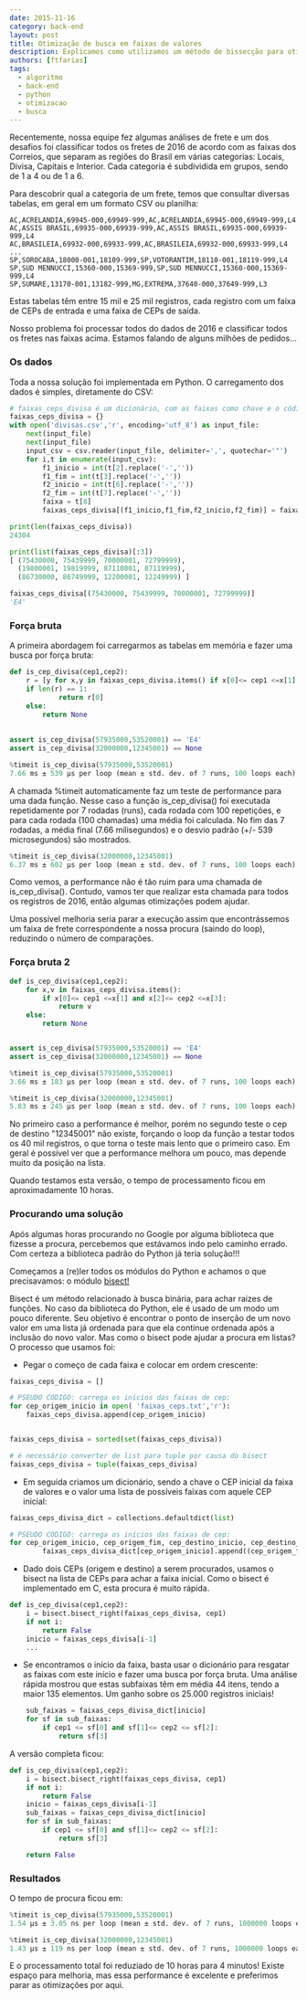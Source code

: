 ```yaml
---
date: 2015-11-16
category: back-end
layout: post
title: Otimização de busca em faixas de valores
description: Explicamos como utilizamos um método de bissecção para otimizar a busca de valores em uma coleção de faixas de CEP, aumentando em mais de 100 vezes a performance do algoritimo.
authors: [ftfarias]
tags:
  - algoritmo
  - back-end
  - python
  - otimizacao
  - busca
---
```


Recentemente, nossa equipe fez algumas análises de frete e um dos desafios foi classificar todos os fretes de 2016 de acordo com as faixas dos Correios, que separam as regiões do Brasil em várias categorias: Locais, Divisa, Capitais e Interior. Cada categoria é subdividida em grupos, sendo de 1 a 4 ou de 1 a 6.

Para descobrir qual a categoria de um frete, temos que consultar diversas tabelas, em geral em um formato CSV ou planilha:

``` csv
AC,ACRELANDIA,69945-000,69949-999,AC,ACRELANDIA,69945-000,69949-999,L4
AC,ASSIS BRASIL,69935-000,69939-999,AC,ASSIS BRASIL,69935-000,69939-999,L4
AC,BRASILEIA,69932-000,69933-999,AC,BRASILEIA,69932-000,69933-999,L4
...
SP,SOROCABA,18000-001,18109-999,SP,VOTORANTIM,18110-001,18119-999,L4
SP,SUD MENNUCCI,15360-000,15369-999,SP,SUD MENNUCCI,15360-000,15369-999,L4
SP,SUMARE,13170-001,13182-999,MG,EXTREMA,37640-000,37649-999,L3

```

Estas tabelas têm entre 15 mil e 25 mil registros, cada registro com um faixa de CEPs de entrada e uma faixa de CEPs de saída.

Nosso problema foi processar todos do dados de 2016 e classificar todos os fretes nas faixas acima. Estamos falando de alguns milhões de pedidos...

### Os dados

Toda a nossa solução foi implementada em Python. O carregamento dos dados é simples, diretamente do CSV:

``` python
# faixas_ceps_divisa é um dicionário, com as faixas como chave e o código como valor
faixas_ceps_divisa = {}
with open('divisas.csv','r', encoding='utf_8') as input_file:
    next(input_file)
    next(input_file)
    input_csv = csv.reader(input_file, delimiter=',', quotechar='"')
    for i,t in enumerate(input_csv):
        f1_inicio = int(t[2].replace('-',''))
        f1_fim = int(t[3].replace('-',''))
        f2_inicio = int(t[6].replace('-',''))
        f2_fim = int(t[7].replace('-',''))
        faixa = t[8]
        faixas_ceps_divisa[(f1_inicio,f1_fim,f2_inicio,f2_fim)] = faixa
```

``` python
print(len(faixas_ceps_divisa))
24304
```

``` python
print(list(faixas_ceps_divisa)[:3])
[ (75430000, 75439999, 70000001, 72799999),
  (19800001, 19819999, 87110001, 87119999),
  (86730000, 86749999, 12200001, 12249999) ]
```

``` python
faixas_ceps_divisa[(75430000, 75439999, 70000001, 72799999)]
'E4'
```

### Força bruta

A primeira abordagem foi carregarmos as tabelas em memória e fazer uma busca por força bruta:

``` python
def is_cep_divisa(cep1,cep2):
    r = [y for x,y in faixas_ceps_divisa.items() if x[0]<= cep1 <=x[1] and x[2]<= cep2 <=x[3]]
    if len(r) == 1:
            return r[0]
    else:
        return None
​
​
assert is_cep_divisa(57935000,53520001) == 'E4'
assert is_cep_divisa(32000000,12345001) == None
```

``` python
%timeit is_cep_divisa(57935000,53520001)
7.66 ms ± 539 µs per loop (mean ± std. dev. of 7 runs, 100 loops each)
```
A chamada %timeit automaticamente faz um teste de performance para uma dada função. Nesse caso a função is_cep_divisa() foi executada repetidamente por 7 rodadas (runs), cada rodada com 100 repetições, e para cada rodada (100 chamadas) uma média foi calculada. No fim das 7 rodadas, a média final (7.66 milisegundos) e o desvio padrão (+/- 539 microsegundos) são mostrados.

``` python
%timeit is_cep_divisa(32000000,12345001)
6.37 ms ± 602 µs per loop (mean ± std. dev. of 7 runs, 100 loops each)
```

Como vemos, a performance não é tão ruim para uma chamada de is_cep_divisa(). Contudo, vamos ter que realizar esta chamada para todos os registros de 2016, então algumas otimizações podem ajudar.

Uma possível melhoria seria parar a execução assim que encontrássemos um faixa de frete correspondente a nossa procura (saindo do loop), reduzindo o número de comparações.

### Força bruta 2

``` python
def is_cep_divisa(cep1,cep2):
    for x,v in faixas_ceps_divisa.items():
        if x[0]<= cep1 <=x[1] and x[2]<= cep2 <=x[3]:
            return v
    else:
        return None


assert is_cep_divisa(57935000,53520001) == 'E4'
assert is_cep_divisa(32000000,12345001) == None
```

``` python
%timeit is_cep_divisa(57935000,53520001)
3.66 ms ± 183 µs per loop (mean ± std. dev. of 7 runs, 100 loops each)
```

``` python
%timeit is_cep_divisa(32000000,12345001)
5.83 ms ± 245 µs per loop (mean ± std. dev. of 7 runs, 100 loops each)
```

No primeiro caso a performance é melhor, porém no segundo teste o cep de destino "12345001" não existe, forçando o loop da função a testar todos os 40 mil registros, o que torna o teste mais lento que o primeiro caso. Em geral é possível ver que a performance melhora um pouco, mas depende muito da posição na lista.

Quando testamos esta versão, o tempo de processamento ficou em aproximadamente 10 horas.

### Procurando uma solução

Após algumas horas procurando no Google por alguma biblioteca que fizesse a procura, percebemos que estávamos indo pelo caminho errado. Com certeza a biblioteca padrão do Python já teria solução!!!

Começamos a (re)ler todos os módulos do Python e achamos o que precisavamos: o módulo [bisect!](https://docs.python.org/3.0/library/bisect.html)

Bisect é um método relacionado à busca binária, para achar raizes de funções. No caso da biblioteca do Python, ele é usado de um modo um pouco diferente. Seu objetivo é encontrar o ponto de inserção de um novo valor em uma lista já ordenada para que ela continue ordenada após a inclusão do novo valor. Mas como o bisect pode ajudar a procura em listas? O processo que usamos foi:

- Pegar o começo de cada faixa e colocar em ordem crescente:

``` python
faixas_ceps_divisa = []

# PSEUDO CODIGO: carrega os inícios das faixas de cep:
for cep_origem_inicio in open( 'faixas_ceps.txt','r'):
	faixas_ceps_divisa.append(cep_origem_inicio)


faixas_ceps_divisa = sorted(set(faixas_ceps_divisa))

# é necessário converter de list para tuple por causa do bisect
faixas_ceps_divisa = tuple(faixas_ceps_divisa)
```

- Em seguida criamos um dicionário, sendo a chave o CEP inicial da faixa de valores e o valor uma lista de possíveis faixas com aquele CEP inicial:

``` python
faixas_ceps_divisa_dict = collections.defaultdict(list)

# PSEUDO CODIGO: carrega os inícios das faixas de cep:
for cep_origem_inicio, cep_origem_fim, cep_destino_inicio, cep_destino_fim, categoria in open( 'faixas_ceps.txt','r'):
        faixas_ceps_divisa_dict[cep_origem_inicio].append((cep_origem_fim, categoria))
```

- Dado dois CEPs (origem e destino) a serem procurados, usamos o bisect na lista de CEPs para achar a faixa inicial. Como o bisect é implementado em C, esta procura é muito rápida.

``` python
def is_cep_divisa(cep1,cep2):
    i = bisect.bisect_right(faixas_ceps_divisa, cep1)
    if not i:
        return False
    inicio = faixas_ceps_divisa[i-1]
    ...
```

- Se encontramos o início da faixa, basta usar o dicionário para resgatar as faixas com este início e fazer uma busca por força bruta. Uma análise rápida mostrou que estas subfaixas têm em média 44 itens, tendo a maior 135 elementos. Um ganho sobre os 25.000 registros iniciais!

``` python
    sub_faixas = faixas_ceps_divisa_dict[inicio]
    for sf in sub_faixas:
        if cep1 <= sf[0] and sf[1]<= cep2 <= sf[2]:
            return sf[3]
```

A versão completa ficou:

``` python
def is_cep_divisa(cep1,cep2):
    i = bisect.bisect_right(faixas_ceps_divisa, cep1)
    if not i:
        return False
    inicio = faixas_ceps_divisa[i-1]
    sub_faixas = faixas_ceps_divisa_dict[inicio]
    for sf in sub_faixas:
        if cep1 <= sf[0] and sf[1]<= cep2 <= sf[2]:
            return sf[3]

    return False
```

### Resultados

O tempo de procura ficou em:

``` python
%timeit is_cep_divisa(57935000,53520001)
1.54 µs ± 3.05 ns per loop (mean ± std. dev. of 7 runs, 1000000 loops each)
```

``` python
%timeit is_cep_divisa(32000000,12345001)
1.43 µs ± 119 ns per loop (mean ± std. dev. of 7 runs, 1000000 loops each)
```

E o processamento total foi reduziado de 10 horas para 4 minutos! Existe espaço para melhoria, mas essa performance é excelente e preferimos parar as otimizações por aqui.
